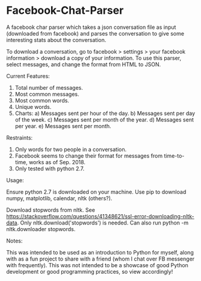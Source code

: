 # Facebook-Chat-Parser
A facebook char parser which takes a json conversation file as input (downloaded from facebook) and parses the conversation to give some interesting stats about the conversation.

To download a conversation, go to facebook > settings > your facebook information > download a copy of your information. To use this parser, select messages, and change the format from HTML to JSON.

Current Features:

1. Total number of messages.
2. Most common messages.
3. Most common words.
4. Unique words.
5. Charts:
    a) Messages sent per hour of the day.
    b) Messages sent per day of the week.
    c) Messages sent per month of the year.
    d) Messages sent per year.
    e) Messages sent per month.

Restraints:

1. Only words for two people in a conversation.
2. Facebook seems to change their format for messages from time-to-time, works as of Sep. 2018.
3. Only tested with python 2.7.

Usage:

Ensure python 2.7 is downloaded on your machine. Use pip to download numpy, matplotlib, calendar, nltk (others?).

Download stopwords from nltk. See https://stackoverflow.com/questions/41348621/ssl-error-downloading-nltk-data. Only nltk.download('stopwords') is needed. Can also run python -m nltk.downloader stopwords.

Notes:

This was intended to be used as an introduction to Python for myself, along with as a fun project to share with a friend (whom I chat over FB messenger with frequently). This was not intended to be a showcase of good Python development or good programming practices, so view accordingly!
